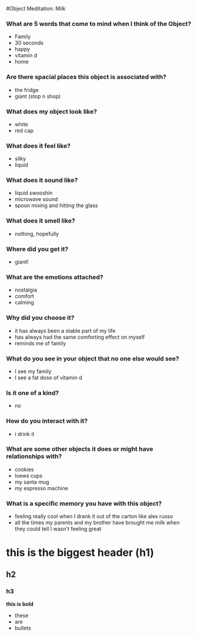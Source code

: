 #Object Meditation: Milk

### What are 5 words that come to mind when I think of the Object?
- Family
- 30 seconds
- happy
- vitamin d
- home
### Are there spacial places this object is associated with?
- the fridge
- giant (stop n shop)
### What does my object look like?
- white
- red cap
### What does it feel like?
- silky
- liquid
### What does it sound like?
- liquid swooshin
- microwave sound
- spoon mixing and hitting the glass
### What does it smell like?
- nothing, hopefully
### Where did you get it?
- giant!
### What are the emotions attached?
- nostalgia
- comfort
- calming
### Why did you choose it?
- it has always been a stable part of my life
- has always had the same comforting effect on myself
- reminds me of family
### What do you see in your object that no one else would see?
- I see my family
- I see a fat dose of vitamin d
### Is it one of a kind?
- no
### How do you interact with it?
- i drink it
### What are some other objects it does or might have relationships with?
- cookies
- loews cups
- my santa mug
- my espresso machine
### What is a specific memory you have with this object?
- feeling really cool when I drank it out of the carton like alex russo
- all the times my parents and my brother have brought me milk when they could tell I wasn't feeling great

# this is the biggest header (h1)
## h2
### h3

**this is bold**
- these
- are
- bullets
